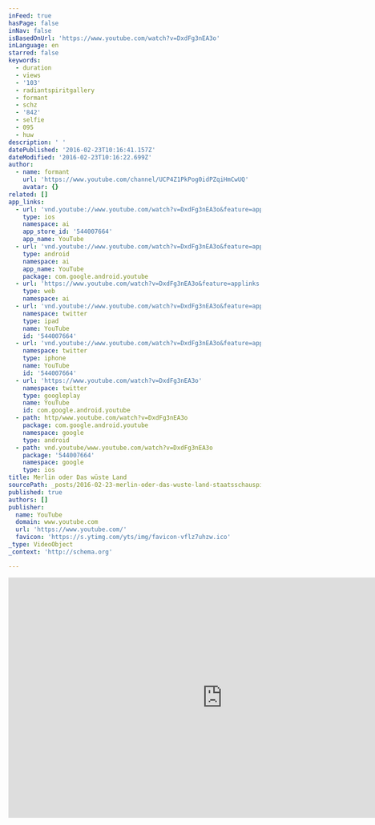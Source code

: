 ```yaml
---
inFeed: true
hasPage: false
inNav: false
isBasedOnUrl: 'https://www.youtube.com/watch?v=DxdFg3nEA3o'
inLanguage: en
starred: false
keywords:
  - duration
  - views
  - '103'
  - radiantspiritgallery
  - formant
  - schz
  - '842'
  - selfie
  - 095
  - huw
description: ' '
datePublished: '2016-02-23T10:16:41.157Z'
dateModified: '2016-02-23T10:16:22.699Z'
author:
  - name: formant
    url: 'https://www.youtube.com/channel/UCP4Z1PkPog0idPZqiHmCwUQ'
    avatar: {}
related: []
app_links:
  - url: 'vnd.youtube://www.youtube.com/watch?v=DxdFg3nEA3o&feature=applinks'
    type: ios
    namespace: ai
    app_store_id: '544007664'
    app_name: YouTube
  - url: 'vnd.youtube://www.youtube.com/watch?v=DxdFg3nEA3o&feature=applinks'
    type: android
    namespace: ai
    app_name: YouTube
    package: com.google.android.youtube
  - url: 'https://www.youtube.com/watch?v=DxdFg3nEA3o&feature=applinks'
    type: web
    namespace: ai
  - url: 'vnd.youtube://www.youtube.com/watch?v=DxdFg3nEA3o&feature=applinks'
    namespace: twitter
    type: ipad
    name: YouTube
    id: '544007664'
  - url: 'vnd.youtube://www.youtube.com/watch?v=DxdFg3nEA3o&feature=applinks'
    namespace: twitter
    type: iphone
    name: YouTube
    id: '544007664'
  - url: 'https://www.youtube.com/watch?v=DxdFg3nEA3o'
    namespace: twitter
    type: googleplay
    name: YouTube
    id: com.google.android.youtube
  - path: http/www.youtube.com/watch?v=DxdFg3nEA3o
    package: com.google.android.youtube
    namespace: google
    type: android
  - path: vnd.youtube/www.youtube.com/watch?v=DxdFg3nEA3o
    package: '544007664'
    namespace: google
    type: ios
title: Merlin oder Das wüste Land
sourcePath: _posts/2016-02-23-merlin-oder-das-wuste-land-staatsschauspiel-dresden-or-burg.md
published: true
authors: []
publisher:
  name: YouTube
  domain: www.youtube.com
  url: 'https://www.youtube.com/'
  favicon: 'https://s.ytimg.com/yts/img/favicon-vflz7uhzw.ico'
_type: VideoObject
_context: 'http://schema.org'

---
```

<iframe src="https://cdn.embedly.com/widgets/media.html?src=https%3A%2F%2Fwww.youtube.com%2Fembed%2FDxdFg3nEA3o%3Ffeature%3Doembed&amp;url=https%3A%2F%2Fwww.youtube.com%2Fwatch%3Fv%3DDxdFg3nEA3o&amp;image=https%3A%2F%2Fi.ytimg.com%2Fvi%2FDxdFg3nEA3o%2Fhqdefault.jpg&amp;key=b7d04c9b404c499eba89ee7072e1c4f7&amp;type=text%2Fhtml&amp;schema=youtube" width="854" height="480" scrolling="no" frameborder="0" allowfullscreen="allowfullscreen" style=""></iframe>
